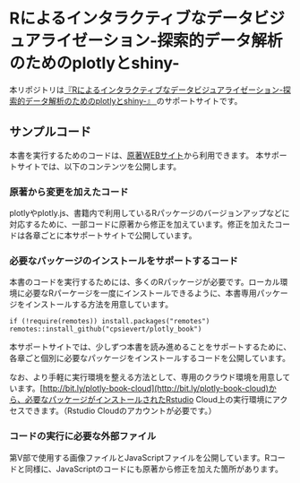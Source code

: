 # Rによるインタラクティブなデータビジュアライゼーション-探索的データ解析のためのplotlyとshiny-

本リポジトリは[『Rによるインタラクティブなデータビジュアライゼーション-探索的データ解析のためのplotlyとshiny-』 ](https://www.kyoritsu-pub.co.jp/bookdetail/9784320124868)のサポートサイトです。

## サンプルコード

本書を実行するためのコードは、[原著WEBサイト](https://plotly-r.com/)から利用できます。
本サポートサイトでは、以下のコンテンツを公開します。

### 原著から変更を加えたコード

plotlyやplotly.js、書籍内で利用しているRパッケージのバージョンアップなどに対応するために、一部コードに原著から修正を加えています。修正を加えたコードは各章ごとに本サポートサイトで公開しています。

### 必要なパッケージのインストールをサポートするコード

本書のコードを実行するためには、多くのRパッケージが必要です。ローカル環境に必要なRパーケージを一度にインストールできるように、本書専用パッケージをインストールする方法を用意しています。

```
if (!require(remotes)) install.packages("remotes")
remotes::install_github("cpsievert/plotly_book")
```

本サポートサイトでは、少しずつ本書を読み進めることをサポートするために、各章ごと個別に必要なパッケージをインストールするコードを公開しています。

なお、より手軽に実行環境を整える方法として、専用のクラウド環境を用意しています。[http://bit.ly/plotly-book-cloud](http://bit.ly/plotly-book-cloud)から、必要なパッケージがインストールされたRstudio Cloud上の実行環境にアクセスできます。（Rstudio Cloudのアカウントが必要です。）


### コードの実行に必要な外部ファイル
第V部で使用する画像ファイルとJavaScriptファイルを公開しています。Rコードと同様に、JavaScriptのコードにも原著から修正を加えた箇所があります。
